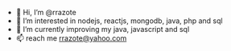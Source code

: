 - 👋 Hi, I’m @rrazote
- 👀 I’m interested in nodejs, reactjs, mongodb, java, php and sql
- 🌱 I’m currently improving my java, javascript and sql
- 📫 reach me rrazote@yahoo.com

<!---
rrazote/rrazote is a ✨ special ✨ repository because its `README.md` (this file) appears on your GitHub profile.
You can click the Preview link to take a look at your changes.
--->

